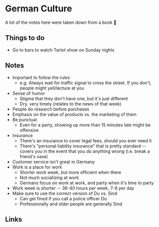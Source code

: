 # German Culture

A lot of the notes here were taken down from a book 🙈

## Things to do

- Go to bars to watch Tartot show on Sunday nights

## Notes

- Important to follow the rules
  - e.g. Always wait for traffic signal to cross the street. If you don't, people might yell/lecture at you
- Sense of humor
  - Stigma that they don't have one, but it's just different
  - Dry, very timely \(relates to the news of that week\)
- People do research before purchases
- Emphasis on the value of products vs. the marketing of them
- Be punctual
  - Even for a party, showing up more than 15 minutes late might be offensive
- Insurance
  - There's an insurance to cover legal fees, should you ever need it
  - There's "personal liability insurance" that is pretty standard -- covers you in the event that you do anything wrong \(i.e. break a friend's vase\)
- Customer service isn't great in Germany
- Work is a place for work
  - Shorter work week, but more efficient when there
  - Not much socializing at work
  - Germans focus on work at work, and party when it's time to party
- Work week is shorter -- 36-40 hours per week, 7-8 per day
- Make sure to use the correct version of Du vs. Sind
  - Can get fined if you call a police officer Du
  - Professionally and older people are generally Sind

## Links
